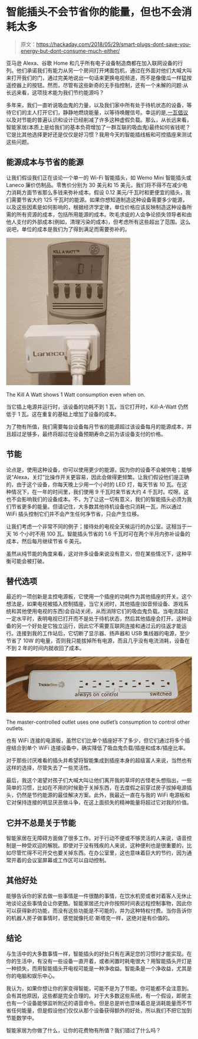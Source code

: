 # 智能插头不会节省你的能量，但也不会消耗太多

> 原文：<https://hackaday.com/2018/05/29/smart-plugs-dont-save-you-energy-but-dont-consume-much-either/>

亚马逊 Alexa、谷歌 Home 和几乎所有电子设备制造商都在加入联网设备的行列。他们承诺我们有能力从另一个房间打开烤面包机，通过在外面对他们大喊大叫来打开我们的门，通过完美地说出一句话来更换电视频道，而不是像傻瓜一样猛按遥控器上的按钮。然而，尽管有这些新奇的无手指控制，还有一个未解的问题:从长远来看，这项技术能为我们节约能源吗？

多年来，我们一直听说吸血鬼的力量，以及我们家中所有处于待机状态的设备，等待它们的主人打开它们，静静地燃烧能量，以等待唤醒信号。幸运的是,[一瓦倡议](https://www.eceee.org/library/conference_proceedings/eceee_Summer_Studies/1999/Panel_2/p2_2/)以及对节能的普遍认识和设计已经削减了许多这种虚假负载。那么，从长远来看，智能家居(本质上是给我们的基本负荷增加了一群互联的吸血鬼)最终如何省钱呢？它是比其他选择更好还是仅仅是好习惯？我用今天的智能插线板和可控插座来测试这些问题。

## 能源成本与节省的能源

让我们假设我们正在谈论一个单一的 Wi-Fi 智能插头，如 Wemo Mini 智能插头或 Laneco 廉价仿制品。零售价分别为 30 美元和 15 美元，我们将不得不在减少电力消耗方面节省那么多钱来弥补成本。假设 0.12 美元/千瓦时和更便宜的插头，我们需要节省大约 125 千瓦时的能源。如果你想知道制造这种设备需要多少能源，以及这些因素是如何影响的，根据经济学定律，单位价格应该反映制造这种设备所需的所有资源的成本，包括所用能源的成本。吹毛求疵的人会争论损失领导者和由他人支付的外部成本(例如，清理污染的成本)，但考虑所有这些超出了范围。这么说吧，单位的成本是我们为了得到满足而需要弥补的。

![](img/8e45e8f625933649c0498531b721f791.png)

The Kill A Watt shows 1 Watt consumption even when on.

当它插上电源并运行时，该设备的功耗不到 1 瓦，当它打开时，Kill-A-Watt 仍然低于 1 瓦。这在重复的基础上增加了设备的成本。

为了物有所值，我们需要每台设备每月节省的能源超过该设备每月的能源成本，并且超过足够多，最终将超过在设备预期寿命之前为该设备支付的价格。

## 节能

论点是，使用这种设备，你可以使用更少的能源，因为你的设备不会被供电；能够说“Alexa，关灯”比操作开关更容易，因此会做得更频繁。让我们假设他们是正确的，由于这个设备，你每天晚上少用一个小时的 LED 灯，每天节省 10 瓦。在这种情况下，在一年的时间里，我们使用 9 千瓦时来节省大约 4 千瓦时。哎呀。这也不会影响我们的设备成本。不，为了让这一切有意义，我们的智能插头必须为我们节省更多的能量。但请记住，大多数其他待机设备也只消耗一瓦，所以通过 WiFi 插头控制它们并不会产生任何净节省，只会产生位移。

让我们考虑一个非常不同的例子；接待处的电视全天候运行的办公室。这相当于一天 16 个小时不用 100 瓦。智能插头节省的 1.6 千瓦时可在两个半月内弥补设备的成本，然后每月继续节省 6 美元。

虽然从纯节能的角度来看，这对许多设备来说没有意义，但在某些情况下，这种平衡可能会被打破。

## 替代选项

最近的一项创新是主控电源板，它使用一个插座的功耗作为其他插座的开关。这个想法是，如果电视被插入控制插座，当它关闭时，其他插座(如音频设备、游戏系统和其他使用电视的东西)会自动关闭，从而消除它们的吸血鬼负载。当电流超过一定水平时，表明电视已打开而不是处于待机状态，然后其他插座会打开。这种设备的另一个好处是它独立运行，因此它不需要互联网连接和通过云的往返才能运行。连接到我的工作站后，它切断了显示器、扬声器和 USB 集线器的电源，至少节省了 10W 的电量，否则我只能拔掉所有电源，而且几乎没有电流消耗，设备在不到 2 年的时间内就收回了成本。

![](img/8919225fe3ebec8124fc53500a2fc880.png)

The master-controlled outlet uses one outlet’s consumption to control other outlets.

也有 WiFi 连接的电源板，虽然它们比单个插座好不了多少，但它们通过将多个插座结合到单个 WiFi 连接设备中，确实降低了吸血鬼负载/插座和成本/插座比率。

对于那些讨厌难看的插头并希望将智能集成到插座本身的超级富人来说，当然也有这样的选择，尽管失去了一些灵活性。

最后，我这个渴望对孩子们大喊大叫让他们离开我的草坪的古怪老头想指出，一些简单的习惯，比如在不用的时候勤于关掉东西，在去度假之前穿过房子拔掉电源插头，仍然是节约能源的最佳解决方案。此外，我最近一直在与我的 WiFi 电源板和它对保持连接的明显厌恶做斗争，在这上面损失的精神能量将超过它对我的价值。

## 它并不总是关于节能

智能家居在无障碍方面做了很多工作。对于行动不便或不够灵活的人来说，语音控制是一种受欢迎的解脱。即使对于没有残疾的人来说，这种便利也是很重要的，比如尽管忙得不可开交也要关掉东西。在办公室里，这也意味着巨大的节约，因为通常开着的会议室屏幕或工作区可以自动控制。

## 其他好处

能够告诉你的家去做一些事情是一件很酷的事情，在饮水机旁或者对着客人无休止地谈论这些事情会让你更酷。智能家居还允许你按照时间表远程控制事物，因此你可以获得新的功能，而没有这些功能是不可能的，并为这种特权付费。当你告诉你的机器人房子做事情时，感觉就像托尼·斯塔克一样，这绝对是有价值的。

## 结论

与生活中的大多数事情一样，智能插头的好处只有在满足您的习惯时才能实现。在你的生活中，有没有一些设备一直开着，或者闲置时耗电很大？用智能插头开灯是一种损失，而用智能插头开电视可能是一种净收益。智能条是一个净收益，尤其是你的电脑和娱乐中心。

我认为，如果你想让你的家变得智能，可能不是为了节能。你可能都不会注意到。会有其他原因，这些都是完全合理的。对于大多数这些系统，有一个假设，即房主也有一个设备能够监听附近的语音命令。但是总是听也意味着总是消耗能量而不节省任何能量，但是假设他们仅仅从那个设备获得额外的好处，所以我们不把它加到节能数学中。

智能家居为你做了什么，让你的花费物有所值？我们错过了什么吗？